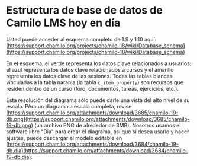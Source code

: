 # Estructura de base de datos de Camilo LMS hoy en día

Usted puede acceder al esquema completo de 1.9 y 1.10 aquí: [https://support.chamilo.org/projects/chamilo-18/wiki/Database_schema](https://support.chamilo.org/projects/chamilo-18/wiki/Database_schema)

En el esquema, el verde representa los datos clave relacionados a usuarios; el azul representa los datos clave relacionados a cursos y el amarillo representa los datos clave de las sesiones. Todas las tablas blancas vinculadas a la tabla naranja (la tabla `c_item_property`) son recursos que residen dentro de un curso (foro, documentos, tareas, ejercicios, etc.).

Esta resolución del diagrama sólo puede darle una vista del alto nivel de su escala. PAra un diagrama a escala completa, revise [https://support.chamilo.org/attachments/download/3685/chamilo-19-db.png](https://support.chamilo.org/attachments/download/3685/chamilo-19-db.png) (un archivo PNG de alrededor de 3MB). Nosotros usamos el software libre "Dia" para crear el diagrama, así que si desea usarlo y hacer ajustes, puede descargar el modelo editable en [https://support.chamilo.org/attachments/download/3684/chamilo-19-db.dia](https://support.chamilo.org/attachments/download/3684/chamilo-19-db.dia).

